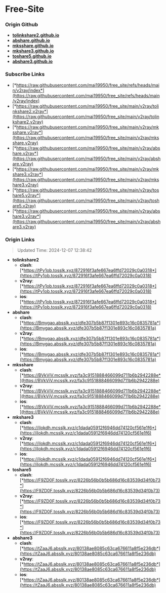 # Free-Site

### Origin Github

- [**tolinkshare2.github.io**](https://github.com/tolinkshare2/tolinkshare2.github.io)
- [**abshare.github.io**](https://github.com/abshare/abshare.github.io)
- [**mksshare.github.io**](https://github.com/mksshare/mksshare.github.io)
- [**mkshare3.github.io**](https://github.com/mkshare3/mkshare3.github.io)
- [**toshare5.github.io**](https://github.com/toshare5/toshare5.github.io)
- [**abshare3.github.io**](https://github.com/abshare3/abshare3.github.io)

### Subscribe Links

- [*https://raw.githubusercontent.com/mai19950/free_site/refs/heads/main/v2ray/index*](https://raw.githubusercontent.com/mai19950/free_site/refs/heads/main/v2ray/index)
- [*https://raw.githubusercontent.com/mai19950/free_site/main/v2ray/tolinkshare2.v2ray*](https://raw.githubusercontent.com/mai19950/free_site/main/v2ray/tolinkshare2.v2ray)
- [*https://raw.githubusercontent.com/mai19950/free_site/main/v2ray/mksshare.v2ray*](https://raw.githubusercontent.com/mai19950/free_site/main/v2ray/mksshare.v2ray)
- [*https://raw.githubusercontent.com/mai19950/free_site/main/v2ray/abshare.v2ray*](https://raw.githubusercontent.com/mai19950/free_site/main/v2ray/abshare.v2ray)
- [*https://raw.githubusercontent.com/mai19950/free_site/main/v2ray/mkshare3.v2ray*](https://raw.githubusercontent.com/mai19950/free_site/main/v2ray/mkshare3.v2ray)
- [*https://raw.githubusercontent.com/mai19950/free_site/main/v2ray/toshare5.v2ray*](https://raw.githubusercontent.com/mai19950/free_site/main/v2ray/toshare5.v2ray)
- [*https://raw.githubusercontent.com/mai19950/free_site/main/v2ray/abshare3.v2ray*](https://raw.githubusercontent.com/mai19950/free_site/main/v2ray/abshare3.v2ray)

### Origin Links

> Updated Time: 2024-12-07 12:38:42

- **tolinkshare2**
  - **clash**: [*https://tPy1ob.tosslk.xyz/872916f3afe667ea6ffd72029c0a0318*](https://tPy1ob.tosslk.xyz/872916f3afe667ea6ffd72029c0a0318)
  - **v2ray**: [*https://tPy1ob.tosslk.xyz/872916f3afe667ea6ffd72029c0a0318*](https://tPy1ob.tosslk.xyz/872916f3afe667ea6ffd72029c0a0318)
  - **ios**: [*https://tPy1ob.tosslk.xyz/872916f3afe667ea6ffd72029c0a0318*](https://tPy1ob.tosslk.xyz/872916f3afe667ea6ffd72029c0a0318)
- **abshare**
  - **clash**: [*https://Bmygao.absslk.xyz/dfe307b5b87f1301e893c16c0835781a*](https://Bmygao.absslk.xyz/dfe307b5b87f1301e893c16c0835781a)
  - **v2ray**: [*https://Bmygao.absslk.xyz/dfe307b5b87f1301e893c16c0835781a*](https://Bmygao.absslk.xyz/dfe307b5b87f1301e893c16c0835781a)
  - **ios**: [*https://Bmygao.absslk.xyz/dfe307b5b87f1301e893c16c0835781a*](https://Bmygao.absslk.xyz/dfe307b5b87f1301e893c16c0835781a)
- **mksshare**
  - **clash**: [*https://BVkViV.mcsslk.xyz/fa3c9151888466099d711b6b2942288e*](https://BVkViV.mcsslk.xyz/fa3c9151888466099d711b6b2942288e)
  - **v2ray**: [*https://BVkViV.mcsslk.xyz/fa3c9151888466099d711b6b2942288e*](https://BVkViV.mcsslk.xyz/fa3c9151888466099d711b6b2942288e)
  - **ios**: [*https://BVkViV.mcsslk.xyz/fa3c9151888466099d711b6b2942288e*](https://BVkViV.mcsslk.xyz/fa3c9151888466099d711b6b2942288e)
- **mkshare3**
  - **clash**: [*https://iIokdh.mcsslk.xyz/c1dada05912f6946dd74120cf561e1f6*](https://iIokdh.mcsslk.xyz/c1dada05912f6946dd74120cf561e1f6)
  - **v2ray**: [*https://iIokdh.mcsslk.xyz/c1dada05912f6946dd74120cf561e1f6*](https://iIokdh.mcsslk.xyz/c1dada05912f6946dd74120cf561e1f6)
  - **ios**: [*https://iIokdh.mcsslk.xyz/c1dada05912f6946dd74120cf561e1f6*](https://iIokdh.mcsslk.xyz/c1dada05912f6946dd74120cf561e1f6)
- **toshare5**
  - **clash**: [*https://F9ZD0F.tosslk.xyz/8226b56b0b5b686d16c83539d34f0b73*](https://F9ZD0F.tosslk.xyz/8226b56b0b5b686d16c83539d34f0b73)
  - **v2ray**: [*https://F9ZD0F.tosslk.xyz/8226b56b0b5b686d16c83539d34f0b73*](https://F9ZD0F.tosslk.xyz/8226b56b0b5b686d16c83539d34f0b73)
  - **ios**: [*https://F9ZD0F.tosslk.xyz/8226b56b0b5b686d16c83539d34f0b73*](https://F9ZD0F.tosslk.xyz/8226b56b0b5b686d16c83539d34f0b73)
- **abshare3**
  - **clash**: [*https://tZaaJ6.absslk.xyz/80138ae8085c63ca676611a8f5e236db*](https://tZaaJ6.absslk.xyz/80138ae8085c63ca676611a8f5e236db)
  - **v2ray**: [*https://tZaaJ6.absslk.xyz/80138ae8085c63ca676611a8f5e236db*](https://tZaaJ6.absslk.xyz/80138ae8085c63ca676611a8f5e236db)
  - **ios**: [*https://tZaaJ6.absslk.xyz/80138ae8085c63ca676611a8f5e236db*](https://tZaaJ6.absslk.xyz/80138ae8085c63ca676611a8f5e236db)

